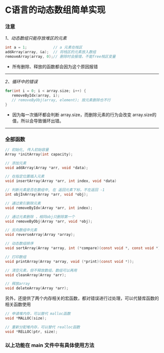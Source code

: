 # C语言的动态数组简单实现

### 注意

_1、动态数组只能存放堆区的元素_

```c
int a = 1;            // a 元素在栈区
addArray(array, &a);  // 将栈区的元素放入数组
removeArray(array, 0);// 删除时会报错，不能free栈区变量
```

* 所有删除、释放的函数都会因为这个原因报错

---
_2、循环中的错误_

```c
for(int i = 0; i < array.size; i++) {
   removeByIdx(array, i);
   // removeByObj(array, element); 按元素删除也不行
}
```

* 因为每一次循环都会判断 array.size，而删除元素的行为会改变 array.size的值，所以会导致循环出错。

---

### 全部函数

```c
// 初始化, 传入初始容量
Array *initArray(int capacity);

// 添加元素
void addArray(Array *arr, void *data);

// 在指定位置插入元素
void insertArray(Array *arr, int index, void *data)

// 判断元素是否在数组中, 在 返回元素下标，不在返回 -1
int objInArray(Array *arr, void *obj);

// 通过索引删除元素
void removeByIdx(Array *arr, int index);

// 通过元素删除 ，相同obj只删除第一个
void removeByObj(Array *arr, void *obj);

// 反向数组中元素
void reverseArray(Array *array);

// 动态数组排序
void sortArray(Array *array, int (*compare)(const void *, const void *));

// 打印数组
void printArray(Array *array, void (*print)(const void *));

// 清空元素，但不释放数组，数组可以再用
void cleanArray(Array *arr);

// 释放array
void deleteArray(Array *arr);
```

另外，还提供了两个内存相关的宏函数，都对错误进行过处理，可以代替库函数的相关函数使用

```c
// 申请堆内存，可以替代 malloc函数
void *MALLOC(size);

// 重新分配堆内存，可以替代 realloc函数
void *RELLOC(ptr, size);
```

### 以上功能在 main 文件中有具体使用方法

